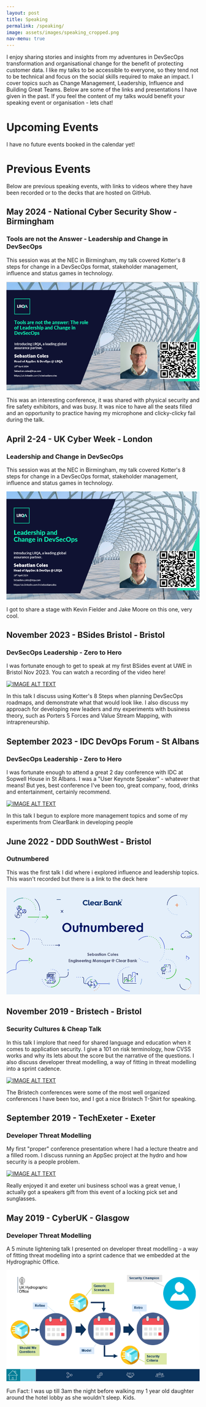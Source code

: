 ```yaml
---
layout: post
title: Speaking
permalink: /speaking/
image: assets/images/speaking_cropped.png
nav-menu: true
---
```


I enjoy sharing stories and insights from my adventures in DevSecOps transformation and organisational change for the benefit of protecting customer data. I like my talks to be accessible to everyone, so they tend not to be technical and focus on the social skills required to make an impact. I cover topics such as Change Management, Leadership, Influence and Building Great Teams. Below are some of the links and presentations I have given in the past. If you feel the content of my talks would benefit your speaking event or organisation - lets chat!

# Upcoming Events

I have no future events booked in the calendar yet!

# Previous Events

Below are previous speaking events, with links to videos where they have been recorded or to the decks that are hosted on GitHub.

## May 2024 - National Cyber Security Show - Birmingham
### Tools are not the Answer - Leadership and Change in DevSecOps

This session was at the NEC in Birmingham, my talk covered Kotter's 8 steps for change in a DevSecOps format, stakeholder management, influence and status games in technology.

[![profile pic](/assets/images/ncss_thumbnail.png)](/assets/decks/conference_2024_ncss.pptx "Video Title")

This was an interesting conference, it was shared with physical security and fire safety exhibitors, and was busy. It was nice to have all the seats filled and an opportunity to practice having my microphone and clicky-clicky fail during the talk.

## April 2-24 - UK Cyber Week - London
### Leadership and Change in DevSecOps

This session was at the NEC in Birmingham, my talk covered Kotter's 8 steps for change in a DevSecOps format, stakeholder management, influence and status games in technology.

[![profile pic](/assets/images/ukcyberweek_thumbnail.png)](/assets/decks/conference_2024_ukcyberweek.pptx "Video Title")

I got to share a stage with Kevin Fielder and Jake Moore on this one, very cool. 

## November 2023 - BSides Bristol - Bristol
### DevSecOps Leadership - Zero to Hero

I was fortunate enough to get to speak at my first BSides event at UWE in Bristol Nov 2023. You can watch a recording of the video here!

[![IMAGE ALT TEXT](http://img.youtube.com/vi/UnGrVWruKac/0.jpg)](https://www.youtube.com/watch?v=UnGrVWruKac "Video Title")

In this talk I discuss using Kotter's 8 Steps when planning DevSecOps roadmaps, and demonstrate what that would look like. I also discuss my approach for developing new leaders and my experiments with business theory, such as Porters 5 Forces and Value Stream Mapping, with intrapreneurship. 

## September 2023 - IDC DevOps Forum - St Albans
### DevSecOps Leadership - Zero to Hero
I was fortunate enough to attend a great 2 day conference with IDC at Sopwell House in St Albans. I was a "User Keynote Speaker" - whatever that means! But yes, best conference I've been too, great company, food, drinks and entertainment, certainly recommend.

[![IMAGE ALT TEXT](https://cdn.vidyard.com/thumbnails/UZvHbtOQPjTigUGoj3HoMg/79a21fb0c015ab2aa8e779.jpg)](https://share.vidyard.com/watch/oDMRPAjYW94SRwov8fFGsr "Video Title")

In this talk I begun to explore more management topics and some of my experiments from ClearBank in developing people

## June 2022 - DDD SouthWest - Bristol
### Outnumbered

This was the first talk I did where i explored influence and leadership topics. This wasn't recorded but there is a link to the deck here

[![profile pic](/assets/images/ddd_deck.jpg)](/assets/decks/DDD_sebastian_coles.pptx "Video Title")

## November 2019 - Bristech - Bristol
### Security Cultures & Cheap Talk

In this talk I implore that need for shared language and education when it comes to application security. I give a 101 on risk terminology, how CVSS works and why its lets about the score but the narrative of the questions. I also discuss developer threat modelling, a way of fitting in threat modelling into a sprint cadence.

[![IMAGE ALT TEXT](http://img.youtube.com/vi/aPA6nbGATKc/0.jpg)](https://www.youtube.com/watch?v=aPA6nbGATKc "Video Title")

The Bristech conferences were some of the most well organized conferences I have been too, and I got a nice Bristech T-Shirt for speaking.

## September 2019 - TechExeter - Exeter
### Developer Threat Modelling

My first "proper" conference presentation where I had a lecture theatre and a filled room. I discuss running an AppSec project at the hydro and how security is a people problem.

[![IMAGE ALT TEXT](http://img.youtube.com/vi/uSVafyXxo9k/0.jpg)](https://www.youtube.com/watch?v=uSVafyXxo9k "Video Title")

Really enjoyed it and exeter uni business school was a great venue, I actually got a speakers gift from this event of a locking pick set and sunglasses. 

## May 2019 - CyberUK - Glasgow
### Developer Threat Modelling

A 5 minute lightening talk I presented on developer threat modelling - a way of fitting threat modelling into a sprint cadence that we embedded at the Hydrographic Office. 

[![profile pic](/assets/images/cyberuk_deck.png)](/assets/decks/dtm_cyberuk_2019.pptx "Video Title")

Fun Fact: I was up till 3am the night before walking my 1 year old daughter around the hotel lobby as she wouldn't sleep. Kids.